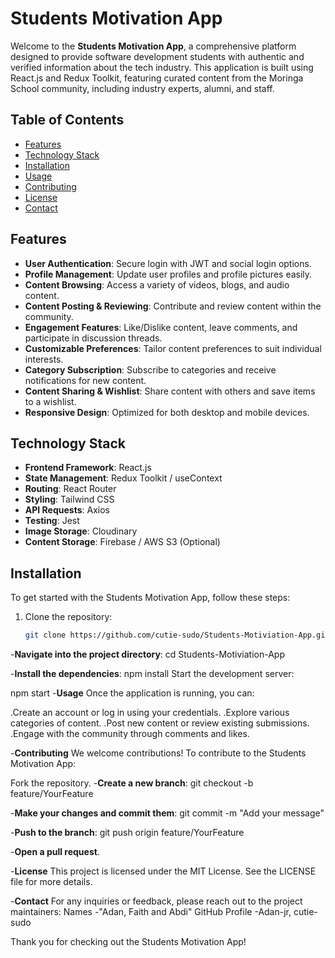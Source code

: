 # Students Motivation App

Welcome to the **Students Motivation App**, a comprehensive platform designed to provide software development students with authentic and verified information about the tech industry. This application is built using React.js and Redux Toolkit, featuring curated content from the Moringa School community, including industry experts, alumni, and staff.

## Table of Contents

- [Features](#features)
- [Technology Stack](#technology-stack)
- [Installation](#installation)
- [Usage](#usage)
- [Contributing](#contributing)
- [License](#license)
- [Contact](#contact)

## Features

- **User Authentication**: Secure login with JWT and social login options.
- **Profile Management**: Update user profiles and profile pictures easily.
- **Content Browsing**: Access a variety of videos, blogs, and audio content.
- **Content Posting & Reviewing**: Contribute and review content within the community.
- **Engagement Features**: Like/Dislike content, leave comments, and participate in discussion threads.
- **Customizable Preferences**: Tailor content preferences to suit individual interests.
- **Category Subscription**: Subscribe to categories and receive notifications for new content.
- **Content Sharing & Wishlist**: Share content with others and save items to a wishlist.
- **Responsive Design**: Optimized for both desktop and mobile devices.

## Technology Stack

- **Frontend Framework**: React.js
- **State Management**: Redux Toolkit / useContext
- **Routing**: React Router
- **Styling**: Tailwind CSS
- **API Requests**: Axios
- **Testing**: Jest
- **Image Storage**: Cloudinary
- **Content Storage**: Firebase / AWS S3 (Optional)

## Installation

To get started with the Students Motivation App, follow these steps:

1. Clone the repository:
   ```bash
   git clone https://github.com/cutie-sudo/Students-Motiviation-App.git
-**Navigate into the project directory**:
cd Students-Motiviation-App

-**Install the dependencies**:
npm install
Start the development server:

npm start
-**Usage**
Once the application is running, you can:

.Create an account or log in using your credentials.
.Explore various categories of content.
.Post new content or review existing submissions.
.Engage with the community through comments and likes.

-**Contributing**
We welcome contributions! To contribute to the Students Motivation App:

Fork the repository.
-**Create a new branch**:
git checkout -b feature/YourFeature

-**Make your changes and commit them**:
git commit -m "Add your message"

-**Push to the branch**:
git push origin feature/YourFeature

-**Open a pull request**.

-**License**
This project is licensed under the MIT License. See the LICENSE file for more details.

-**Contact**
For any inquiries or feedback, please reach out to the project maintainers:
Names -"Adan, Faith and Abdi"
GitHub Profile -Adan-jr, cutie-sudo




Thank you for checking out the Students Motivation App!

